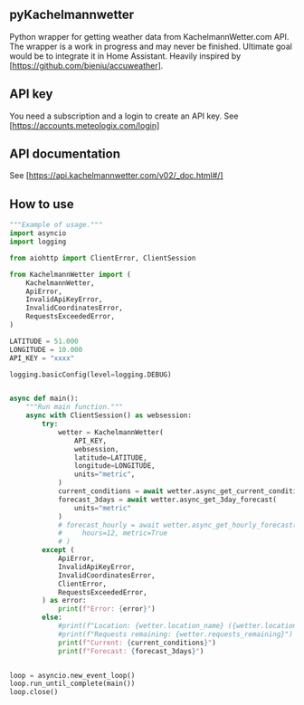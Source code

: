 ## pyKachelmannwetter
Python wrapper for getting weather data from KachelmannWetter.com API. 
The wrapper is a work in progress and may never be finished. Ultimate goal would be to integrate it in Home Assistant.
Heavily inspired by [https://github.com/bieniu/accuweather].

## API key
You need a subscription and a login to create an API key. See [https://accounts.meteologix.com/login]

## API documentation
See [https://api.kachelmannwetter.com/v02/_doc.html#/]

## How to use 
```python
"""Example of usage."""
import asyncio
import logging

from aiohttp import ClientError, ClientSession

from KachelmannWetter import (
    KachelmannWetter,
    ApiError,
    InvalidApiKeyError,
    InvalidCoordinatesError,
    RequestsExceededError,
)

LATITUDE = 51.000
LONGITUDE = 10.000
API_KEY = "xxxx"

logging.basicConfig(level=logging.DEBUG)


async def main():
    """Run main function."""
    async with ClientSession() as websession:
        try:
            wetter = KachelmannWetter(
                API_KEY,
                websession,
                latitude=LATITUDE,
                longitude=LONGITUDE,
                units="metric",
            )
            current_conditions = await wetter.async_get_current_conditions()
            forecast_3days = await wetter.async_get_3day_forecast(
                units="metric"
            )
            # forecast_hourly = await wetter.async_get_hourly_forecast(
            #     hours=12, metric=True
            # )
        except (
            ApiError,
            InvalidApiKeyError,
            InvalidCoordinatesError,
            ClientError,
            RequestsExceededError,
        ) as error:
            print(f"Error: {error}")
        else:
            #print(f"Location: {wetter.location_name} ({wetter.location_key})")
            #print(f"Requests remaining: {wetter.requests_remaining}")
            print(f"Current: {current_conditions}")
            print(f"Forecast: {forecast_3days}")


loop = asyncio.new_event_loop()
loop.run_until_complete(main())
loop.close()
```